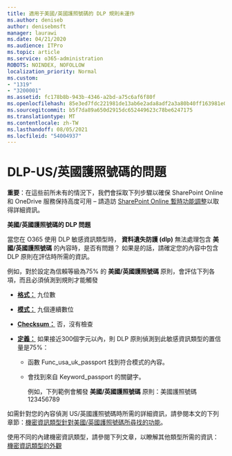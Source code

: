 ```yaml
---
title: 適用于美國/英國護照號碼的 DLP 規則未運作
ms.author: deniseb
author: denisebmsft
manager: laurawi
ms.date: 04/21/2020
ms.audience: ITPro
ms.topic: article
ms.service: o365-administration
ROBOTS: NOINDEX, NOFOLLOW
localization_priority: Normal
ms.custom:
- "1319"
- "3200001"
ms.assetid: fc178b8b-943b-4346-a2bd-a75c6af6f80f
ms.openlocfilehash: 85e3ed7fdc221981de13ab6e2ada8adf2a3a80b40ff163981e047cc4a02a1514
ms.sourcegitcommit: b5f7da89a650d2915dc652449623c78be6247175
ms.translationtype: MT
ms.contentlocale: zh-TW
ms.lasthandoff: 08/05/2021
ms.locfileid: "54004937"
---
```

# <a name="problems-with-dlp---usuk-passport-numbers"></a>DLP-US/英國護照號碼的問題

**重要**：在這些前所未有的情況下，我們會採取下列步驟以確保 SharePoint Online 和 OneDrive 服務保持高度可用 – 請造訪 [SharePoint Online 暫時功能調整](https://aka.ms/ODSPAdjustments)以取得詳細資訊。

**美國/英國護照號碼的 DLP 問題**

當您在 O365 使用 DLP 敏感資訊類型時， **資料遺失防護 (dlp)** 無法處理包含 **美國/英國護照號碼** 的內容時，是否有問題？ 如果是的話，請確定您的內容中包含 DLP 原則在評估時所需的資訊。
  
例如，對於設定為信賴等級為75% 的 **美國/英國護照號碼** 原則，會評估下列各項，而且必須偵測到規則才能觸發
  
- **[格式：](https://docs.microsoft.com/microsoft-365/compliance/sensitive-information-type-entity-definitions#format-77)** 九位數

- **[模式：](https://docs.microsoft.com/microsoft-365/compliance/sensitive-information-type-entity-definitions#pattern-77)** 九個連續數位

- **[Checksum：](https://docs.microsoft.com/microsoft-365/compliance/sensitive-information-type-entity-definitions#checksum-76)** 否，沒有檢查

- **[定義：](https://docs.microsoft.com/microsoft-365/compliance/sensitive-information-type-entity-definitions#definition-77)** 如果接近300個字元以內，則 DLP 原則偵測到此敏感資訊類型的置信量是75%：

  - 函數 Func_usa_uk_passport 找到符合模式的內容。

  - 會找到來自 Keyword_passport 的關鍵字。

    例如，下列範例會觸發 **美國/英國護照號碼** 原則：美國護照號碼123456789

如需針對您的內容偵測 US/英國護照號碼時所需的詳細資訊，請參閱本文的下列章節：[機密資訊類型針對美國/英國護照號碼所尋找的功能](https://docs.microsoft.com/microsoft-365/compliance/sensitive-information-type-entity-definitions#us--uk-passport-number)。
  
使用不同的內建機密資訊類型，請參閱下列文章，以瞭解其他類型所需的資訊： [機密資訊類型的外觀](https://docs.microsoft.com/microsoft-365/compliance/sensitive-information-type-entity-definitions)
  